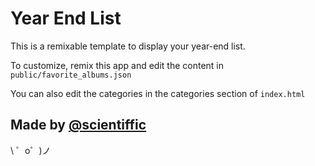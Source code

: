 Year End List
=================

This is a remixable template to display your year-end list.

To customize, remix this app and edit the content in `public/favorite_albums.json`

You can also edit the categories in the categories section of `index.html`


Made by [@scientiffic](https://twitter.com/scientiffic)
-------------------

\ ゜o゜)ノ
